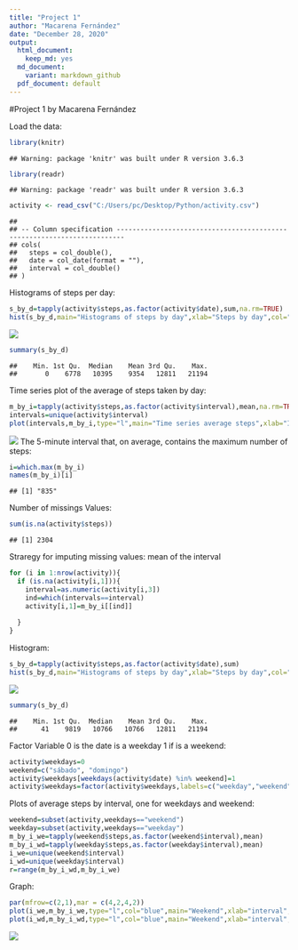 ```yaml
---
title: "Project 1"
author: "Macarena Fernández"
date: "December 28, 2020"
output:
  html_document: 
    keep_md: yes
  md_document:
    variant: markdown_github
  pdf_document: default
---
```


#Project 1
by Macarena Fernández


Load the data:

```r
library(knitr)
```

```
## Warning: package 'knitr' was built under R version 3.6.3
```

```r
library(readr)
```

```
## Warning: package 'readr' was built under R version 3.6.3
```

```r
activity <- read_csv("C:/Users/pc/Desktop/Python/activity.csv")
```

```
## 
## -- Column specification ------------------------------------------------------------------------
## cols(
##   steps = col_double(),
##   date = col_date(format = ""),
##   interval = col_double()
## )
```


Histograms of steps per day:


```r
s_by_d=tapply(activity$steps,as.factor(activity$date),sum,na.rm=TRUE)
hist(s_by_d,main="Histograms of steps by day",xlab="Steps by day",col="green")
```

![](PA1_template_files/figure-html/unnamed-chunk-2-1.png)<!-- -->

```r
summary(s_by_d)
```

```
##    Min. 1st Qu.  Median    Mean 3rd Qu.    Max. 
##       0    6778   10395    9354   12811   21194
```

Time series plot of the average of steps taken by day:

```r
m_by_i=tapply(activity$steps,as.factor(activity$interval),mean,na.rm=TRUE)
intervals=unique(activity$interval)
plot(intervals,m_by_i,type="l",main="Time series average steps",xlab="Intervals",ylab="Mean Steps")
```

![](PA1_template_files/figure-html/unnamed-chunk-3-1.png)<!-- -->
The 5-minute interval that, on average, contains the maximum number of steps:

```r
i=which.max(m_by_i)
names(m_by_i)[i]
```

```
## [1] "835"
```
Number of missings Values:

```r
sum(is.na(activity$steps))
```

```
## [1] 2304
```
Straregy for imputing missing values: mean of the interval

```r
for (i in 1:nrow(activity)){
  if (is.na(activity[i,1])){
    interval=as.numeric(activity[i,3])
    ind=which(intervals==interval)
    activity[i,1]=m_by_i[[ind]]
    
  }
}
```

Histogram:

```r
s_by_d=tapply(activity$steps,as.factor(activity$date),sum)
hist(s_by_d,main="Histograms of steps by day",xlab="Steps by day",col="blue")
```

![](PA1_template_files/figure-html/unnamed-chunk-7-1.png)<!-- -->

```r
summary(s_by_d)
```

```
##    Min. 1st Qu.  Median    Mean 3rd Qu.    Max. 
##      41    9819   10766   10766   12811   21194
```
Factor Variable 0 is the date is a weekday 1 if is a weekend:

```r
activity$weekdays=0
weekend=c("sábado", "domingo")
activity$weekdays[weekdays(activity$date) %in% weekend]=1
activity$weekdays=factor(activity$weekdays,labels=c("weekday","weekend"))
```

Plots of average steps by interval, one for weekdays and weekend:

```r
weekend=subset(activity,weekdays=="weekend")
weekday=subset(activity,weekdays=="weekday")
m_by_i_we=tapply(weekend$steps,as.factor(weekend$interval),mean)
m_by_i_wd=tapply(weekday$steps,as.factor(weekday$interval),mean)
i_we=unique(weekend$interval)
i_wd=unique(weekday$interval)
r=range(m_by_i_wd,m_by_i_we)
```


Graph:

```r
par(mfrow=c(2,1),mar = c(4,2,4,2))
plot(i_we,m_by_i_we,type="l",col="blue",main="Weekend",xlab="interval",ylab="step",ylim=r)
plot(i_wd,m_by_i_wd,type="l",col="blue",main="Weekend",xlab="interval",ylab="step",ylim=r)
```

![](PA1_template_files/figure-html/unnamed-chunk-10-1.png)<!-- -->



